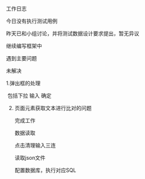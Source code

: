 工作日志

今日没有执行测试用例

昨天已和小组讨论，并将测试数据设计要求提出，暂无异议

继续编写框架中

遇到主要问题

未解决

1.弹出框的处理

​	包括下拉 输入 确定

2. 页面元素获取文本进行比对的问题

   

   

   完成工作

   数据读取 

   点击清理输入三连

   读取json文件

   配置数据库，执行对应SQL
